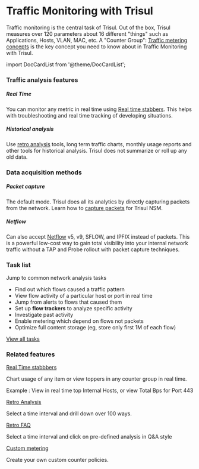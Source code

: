 # Traffic Monitoring with Trisul

Traffic monitoring is the central task of Trisul. Out of the box, Trisul
 measures over 120 parameters about 16 different "things" such as 
Applications, Hosts, VLAN, MAC, etc. A "Counter Group": [Traffic metering concepts](/docs/ug/cg/intro) is 
the key concept you need to know about in Traffic Monitoring with 
Trisul.

import DocCardList from '@theme/DocCardList';

<DocCardList />

### Traffic analysis features

##### Real Time

You can monitor any metric in real time using [Real time stabbers](/docs/ug/cg/stabber). This helps with troubleshooting and real time tracking of developing situations.

##### Historical analysis

Use [retro analysis](/docs/ug/cg/retro) tools, long term traffic charts, monthly usage reports and other tools 
for historical analysis. Trisul does not summarize or roll up any old 
data.

### Data acquisition methods

##### Packet capture

The default mode. Trisul does all its analytics by directly capturing packets from the network. Learn how to [capture packets](/docs/ug/install/input_packets) for Trisul NSM.

##### Netflow

Can also accept [Netflow](/docs/ug/netflow/netflow_setup) v5, v9, SFLOW, and IPFIX instead of packets. This is a powerful 
low-cost way to gain total visibility into your internal network traffic
 without a TAP and Probe rollout with packet capture techniques.

### Task list

Jump to common network analysis tasks

- Find out which flows caused a traffic pattern
- View flow activity of a particular host or port in real time
- Jump from alerts to flows that caused them
- Set up **flow trackers** to analyze specific activity
- Investigate past activity
- Enable metering which depend on flows not packets
- Optimize full content storage (eg, store only first 1M of each flow)

[View all tasks](/docs/ug/cg/tasks)

### Related features

[Real Time stabbbers](/docs/ug/cg/stabber)

Chart usage of any item or view toppers in any counter group in real time.

Example : View in real time top Internal Hosts, or view Total Bps for Port 443

[Retro Analysis](/docs/ug/cg/retro)

Select a time interval and drill down over 100 ways.

[Retro FAQ](/docs/ug/cg/retrofaq)

Select a time interval and click on pre-defined analysis in Q&A style

[Custom metering](/docs/ug/cg/custom)

Create your own custom counter policies.
